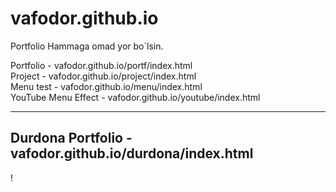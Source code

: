 # vafodor.github.io
Portfolio
Hammaga omad yor bo`lsin. <br>


Portfolio - vafodor.github.io/portf/index.html <br>
Project - vafodor.github.io/project/index.html <br>
Menu test - vafodor.github.io/menu/index.html <br>
YouTube Menu Effect - vafodor.github.io/youtube/index.html <br>

--------
Durdona Portfolio - vafodor.github.io/durdona/index.html <br>
--------


!

